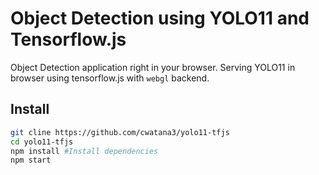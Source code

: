# Object Detection using YOLO11 and Tensorflow.js

Object Detection application right in your browser. Serving YOLO11 in browser using tensorflow.js
with `webgl` backend.

## Install

```bash
git cline https://github.com/cwatana3/yolo11-tfjs
cd yolo11-tfjs
npm install #Install dependencies
npm start
```
